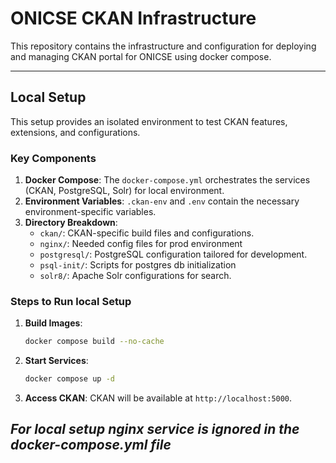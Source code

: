 # ONICSE CKAN Infrastructure

This repository contains the infrastructure and configuration for deploying and managing CKAN portal for ONICSE using docker compose.

---

## Local Setup

This setup provides an isolated environment to test CKAN features, extensions, and configurations.

### Key Components

1. **Docker Compose**: The `docker-compose.yml` orchestrates the services (CKAN, PostgreSQL, Solr) for local environment.
2. **Environment Variables**: `.ckan-env` and `.env` contain the necessary environment-specific variables.
3. **Directory Breakdown**:
    - `ckan/`: CKAN-specific build files and configurations.
    - `nginx/`: Needed config files for prod environment
    - `postgresql/`: PostgreSQL configuration tailored for development.
    - `psql-init/`: Scripts for postgres db initialization
    - `solr8/`: Apache Solr configurations for search.

### Steps to Run local Setup

1. **Build Images**:
   ```bash
   docker compose build --no-cache
   ```

2. **Start Services**:
   ```bash
   docker compose up -d
   ```

3. **Access CKAN**: CKAN will be available at `http://localhost:5000`.

***For local setup nginx service is ignored in the docker-compose.yml file***
---
